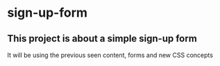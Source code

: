 # sign-up-form

## This project is about a simple sign-up form 

It will be using the previous seen content, forms and new CSS concepts